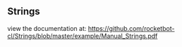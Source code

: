 ## Strings

 view the documentation at: https://github.com/rocketbot-cl/Strings/blob/master/example/Manual_Strings.pdf